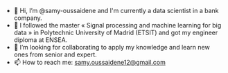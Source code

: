 - 👋 Hi, I’m @samy-oussaidene and I'm currently a data scientist in a bank company.
- 🌱 I followed the master « Signal processing and machine learning for big data » in Polytechnic University of Madrid (ETSIT) and got my engineer diploma at ENSEA.
- 💞️ I’m looking for collaborating to apply my knowledge and learn new ones from senior and expert.
- 📫 How to reach me: samy.oussaidene12@gmail.com

<!---
samy-oussaidene/samy-oussaidene is a ✨ special ✨ repository because its `README.md` (this file) appears on your GitHub profile.
You can click the Preview link to take a look at your changes.
--->
